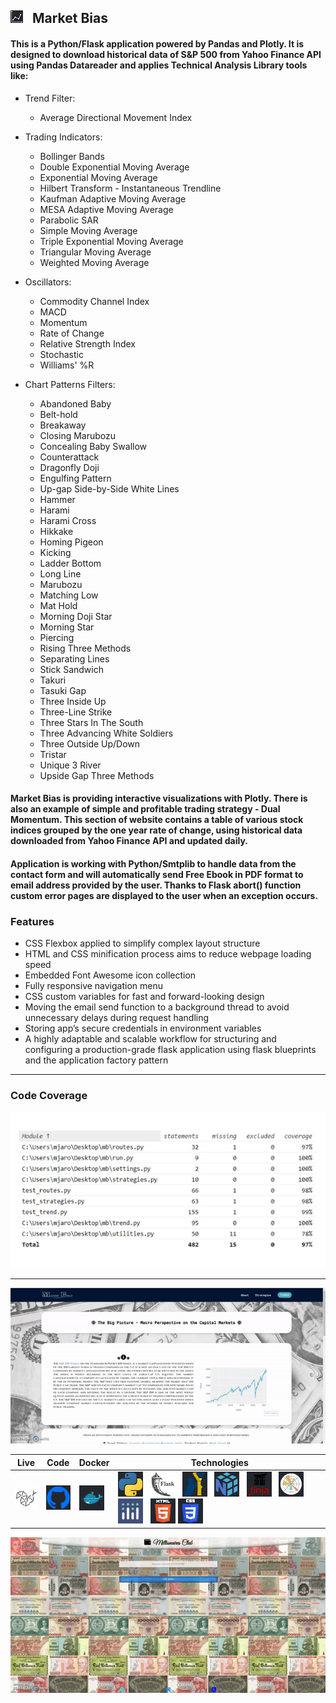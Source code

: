 ## <img src="https://github.com/mjaroszewski1979/mjaroszewski1979/blob/main/chart.png">  &nbsp; Market Bias

#### This is a Python/Flask application powered by Pandas and Plotly. It is designed to download historical data of S&P 500 from Yahoo Finance API using Pandas Datareader and applies Technical Analysis Library tools like: 

* Trend Filter:
   * Average Directional Movement Index 

* Trading Indicators: 
   * Bollinger Bands
   * Double Exponential Moving Average
   * Exponential Moving Average
   * Hilbert Transform - Instantaneous Trendline
   * Kaufman Adaptive Moving Average
   * MESA Adaptive Moving Average
   * Parabolic SAR
   * Simple Moving Average
   * Triple Exponential Moving Average
   * Triangular Moving Average
   * Weighted Moving Average 

* Oscillators:
   * Commodity Channel Index
   * MACD
   * Momentum
   * Rate of Change
   * Relative Strength Index
   * Stochastic
   * Williams' %R

* Chart Patterns Filters:
   * Abandoned Baby
   * Belt-hold
   * Breakaway
   * Closing Marubozu
   * Concealing Baby Swallow
   * Counterattack
   * Dragonfly Doji
   * Engulfing Pattern
   * Up-gap Side-by-Side White Lines
   * Hammer
   * Harami
   * Harami Cross
   * Hikkake
   * Homing Pigeon
   * Kicking
   * Ladder Bottom
   * Long Line
   * Marubozu
   * Matching Low
   * Mat Hold
   * Morning Doji Star
   * Morning Star
   * Piercing
   * Rising Three Methods
   * Separating Lines
   * Stick Sandwich
   * Takuri
   * Tasuki Gap
   * Three Inside Up
   * Three-Line Strike
   * Three Stars In The South
   * Three Advancing White Soldiers
   * Three Outside Up/Down
   * Tristar
   * Unique 3 River
   * Upside Gap Three Methods

#### Market Bias is providing interactive visualizations with Plotly. There is also an example of simple and profitable trading strategy - Dual Momentum. This section of website contains a table of various stock indices grouped by the one year rate of change, using historical data downloaded from Yahoo Finance API and updated daily.

#### Application is working with Python/Smtplib to handle data from the contact form and will automatically send Free Ebook in PDF format to email address provided by the user. Thanks to Flask abort() function custom error pages are displayed to the user when an exception occurs.

### Features
* CSS Flexbox applied to simplify complex layout structure
* HTML and CSS minification process aims to reduce webpage loading speed 
* Embedded Font Awesome icon collection 
* Fully responsive navigation menu
* CSS custom variables for fast and forward-looking design 
* Moving the email send function to a background thread to avoid unnecessary delays during request handling 
* Storing app’s secure credentials in environment variables
* A highly adaptable and scalable workflow for structuring and configuring a production-grade flask application using flask blueprints and the application factory pattern

----------------------------------------------------------------

### Code Coverage

<img src="https://github.com/mjaroszewski1979/market_bias_v2/blob/main/market_bias_coverage.png">

----------------------------------------------------------------

   ![caption](https://github.com/mjaroszewski1979/market_bias_v1/blob/main/market_bias.gif) 

  Live | Code | Docker | Technologies
  ---- | ---- | ------ |------------
  [<img src="https://github.com/mjaroszewski1979/mjaroszewski1979/blob/main/pyan1.png">](http://mjaroszewski.pythonanywhere.com/) | [<img src="https://github.com/mjaroszewski1979/mjaroszewski1979/blob/main/github1.png">](https://github.com/mjaroszewski1979/market_bias_v2) | [<img src="https://github.com/mjaroszewski1979/mjaroszewski1979/blob/main/docker.png">](https://hub.docker.com/r/maciej1245/market_bias) | <img src="https://github.com/mjaroszewski1979/mjaroszewski1979/blob/main/python1.png"> &nbsp; <img src="https://github.com/mjaroszewski1979/mjaroszewski1979/blob/main/flask.png"> &nbsp; <img src="https://github.com/mjaroszewski1979/mjaroszewski1979/blob/main/panda.png"> &nbsp; <img src="https://github.com/mjaroszewski1979/mjaroszewski1979/blob/main/numpy.png"> &nbsp; <img src="https://github.com/mjaroszewski1979/mjaroszewski1979/blob/main/jinja.png"> &nbsp; <img src="https://github.com/mjaroszewski1979/mjaroszewski1979/blob/main/matpl.png"> &nbsp; <img src="https://github.com/mjaroszewski1979/mjaroszewski1979/blob/main/plotly.png"> &nbsp; <img src="https://github.com/mjaroszewski1979/mjaroszewski1979/blob/main/html1.png"> <img src="https://github.com/mjaroszewski1979/mjaroszewski1979/blob/main/css1.png">
  
   ![caption](https://github.com/mjaroszewski1979/millionaires_club/blob/main/millionaires_club1.gif)
